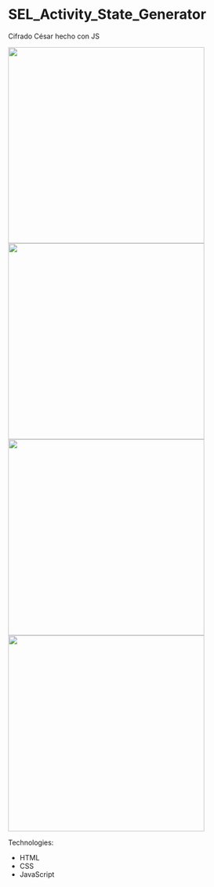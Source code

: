 # SEL_Activity_State_Generator
Cifrado César hecho con JS

<img src="https://drive.google.com/drive/folders/1OH8oBpzjgY4ep-GwE_4KUhjSUMQlhfLF" alt="" width="400"/>

<img src="https://i.ibb.co/5FdyLVM/Screen-Shot-2021-02-25-at-00-15-17.png" alt="" width="400"/>

<img src="https://i.ibb.co/5FdyLVM/Screen-Shot-2021-02-25-at-00-15-17.png" alt="" width="400"/>

<img src="https://i.ibb.co/5FdyLVM/Screen-Shot-2021-02-25-at-00-15-17.png" alt="" width="400"/>

Technologies:
- HTML
- CSS
- JavaScript